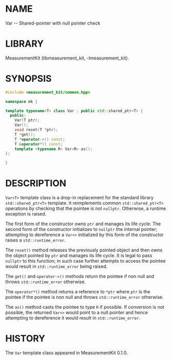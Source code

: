 # NAME
Var -- Shared-pointer with null pointer check

# LIBRARY
MeasurementKit (libmeasurement_kit, -lmeasurement_kit).

# SYNOPSIS
```C++
#include <measurement_kit/common.hpp>

namespace mk {

template typename<T> class Var : public std::shared_ptr<T> {
  public:
    Var(T ptr);
    Var();
    void reset(T *ptr);
    T *get();
    T *operator->() const;
    T &operator*() const;
    template <typename R> Var<R> as();
};

}
```

# DESCRIPTION

`Var<T>` template class is a drop-in replacement for the
standard library `std::shared_ptr<T>` template. It reimplements common
`std::shared_ptr<T>` operations by checking that the pointee is not
`nullptr`. Otherwise, a runtime exception is raised.

The first form of the constructor *owns* `ptr` and manages its life
cycle. The second form of the constructor initializes to `nullptr` the
internal pointer; attempting to dereference a `Var<>` initialized
by this form of the constructor raises a `std::runtime_error`.

The `reset()` method releases the previously pointed object and then
*owns* the object pointed by `ptr` and manages its life cycle. It is legal
to pass `nullptr` to this function; in such case further attempts to
access the pointee would result in `std::runtime_error` being raised.

The `get()` and `operator->()` methods return the pointee if non null and
throws `std::runtime_error` otherwise.

The `operator*()` method returns a reference to `*ptr` where `ptr` is the
pointee if the pointee is non null and throws `std::runtime_error` otherwise.

The `as()` method casts the pointee to type `R` if possible. If conversion
is not possible, the returned `Var<>` would point to a null pointer and hence
attempting to dereference it would result in `std::runtime_error`.

# HISTORY

The `Var` template class appeared in MeasurementKit 0.1.0.
